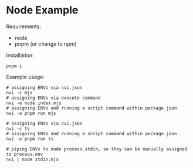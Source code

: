 # Node Example

Requirements:
- node
- pnpm (or change to npm)

Installation:
```DOSINI
pnpm i
```

Example usage:
```DOSINI
# assigning ENVs via nvi.json
nvi -c mjs
# assigning ENVs via execute command
nvi -e node index.mjs
# assigning ENVs and running a script command within package.json
nvi -e pnpm run mjs

# assigning ENVs via nvi.json
nvi -c ts
# assigning ENVs and running a script command within package.json
nvi -e pnpm run ts

# piping ENVs to node process.stdin, so they can be manually assigned to process.env
nvi | node stdin.mjs
```
